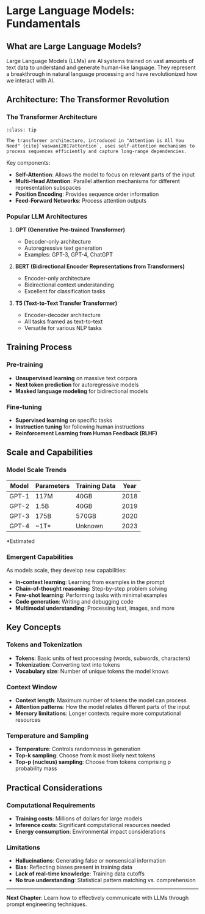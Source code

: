 # Large Language Models: Fundamentals

## What are Large Language Models?

Large Language Models (LLMs) are AI systems trained on vast amounts of text data to understand and generate human-like language. They represent a breakthrough in natural language processing and have revolutionized how we interact with AI.

## Architecture: The Transformer Revolution

### The Transformer Architecture

```{admonition} Key Innovation
:class: tip

The transformer architecture, introduced in "Attention is All You Need" {cite}`vaswani2017attention`, uses self-attention mechanisms to process sequences efficiently and capture long-range dependencies.
```

Key components:
- **Self-Attention**: Allows the model to focus on relevant parts of the input
- **Multi-Head Attention**: Parallel attention mechanisms for different representation subspaces
- **Position Encoding**: Provides sequence order information
- **Feed-Forward Networks**: Process attention outputs

### Popular LLM Architectures

1. **GPT (Generative Pre-trained Transformer)**
   - Decoder-only architecture
   - Autoregressive text generation
   - Examples: GPT-3, GPT-4, ChatGPT

2. **BERT (Bidirectional Encoder Representations from Transformers)**
   - Encoder-only architecture
   - Bidirectional context understanding
   - Excellent for classification tasks

3. **T5 (Text-to-Text Transfer Transformer)**
   - Encoder-decoder architecture
   - All tasks framed as text-to-text
   - Versatile for various NLP tasks

## Training Process

### Pre-training
- **Unsupervised learning** on massive text corpora
- **Next token prediction** for autoregressive models
- **Masked language modeling** for bidirectional models

### Fine-tuning
- **Supervised learning** on specific tasks
- **Instruction tuning** for following human instructions
- **Reinforcement Learning from Human Feedback (RLHF)**

## Scale and Capabilities

### Model Scale Trends

| Model | Parameters | Training Data | Year |
|-------|------------|---------------|------|
| GPT-1 | 117M | 40GB | 2018 |
| GPT-2 | 1.5B | 40GB | 2019 |
| GPT-3 | 175B | 570GB | 2020 |
| GPT-4 | ~1T* | Unknown | 2023 |

*Estimated

### Emergent Capabilities

As models scale, they develop new capabilities:
- **In-context learning**: Learning from examples in the prompt
- **Chain-of-thought reasoning**: Step-by-step problem solving
- **Few-shot learning**: Performing tasks with minimal examples
- **Code generation**: Writing and debugging code
- **Multimodal understanding**: Processing text, images, and more

## Key Concepts

### Tokens and Tokenization
- **Tokens**: Basic units of text processing (words, subwords, characters)
- **Tokenization**: Converting text into tokens
- **Vocabulary size**: Number of unique tokens the model knows

### Context Window
- **Context length**: Maximum number of tokens the model can process
- **Attention patterns**: How the model relates different parts of the input
- **Memory limitations**: Longer contexts require more computational resources

### Temperature and Sampling
- **Temperature**: Controls randomness in generation
- **Top-k sampling**: Choose from k most likely next tokens
- **Top-p (nucleus) sampling**: Choose from tokens comprising p probability mass

## Practical Considerations

### Computational Requirements
- **Training costs**: Millions of dollars for large models
- **Inference costs**: Significant computational resources needed
- **Energy consumption**: Environmental impact considerations

### Limitations
- **Hallucinations**: Generating false or nonsensical information
- **Bias**: Reflecting biases present in training data
- **Lack of real-time knowledge**: Training data cutoffs
- **No true understanding**: Statistical pattern matching vs. comprehension

---

**Next Chapter**: Learn how to effectively communicate with LLMs through prompt engineering techniques.